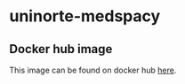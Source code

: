# uninorte-medspacy



## Docker hub image

This image can be found on docker hub [here](https://hub.docker.com/r/camaranto/uninorte-medspacy).